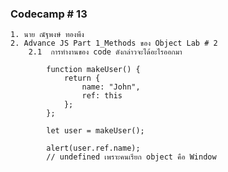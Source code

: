 ### Codecamp # 13
    1. นาย ณัฐพงษ์ ทองพึง
    2. Advance JS Part 1_Methods ของ Object Lab # 2
        2.1  การทำงานของ code ดังกล่าวจะได้อะไรออกมา

            function makeUser() {
                return {
                    name: "John",
                    ref: this
                };
            };

            let user = makeUser();

            alert(user.ref.name); 
            // undefined เพราะคนเรียก object คือ Window
 